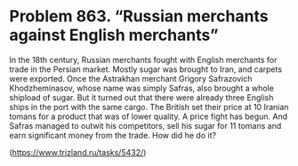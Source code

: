 # Problem 863. “Russian merchants against English merchants”

In the 18th century, Russian merchants fought with English merchants for trade in the Persian market. Mostly sugar was brought to Iran, and carpets were exported. Once the Astrakhan merchant Grigory Safrazovich Khodzheminasov, whose name was simply Safras, also brought a whole shipload of sugar. But it turned out that there were already three English ships in the port with the same cargo. The British set their price at 10 Iranian tomans for a product that was of lower quality. A price fight has begun. And Safras managed to outwit his competitors, sell his sugar for 11 tomans and earn significant money from the trade. How did he do it?

(https://www.trizland.ru/tasks/5432/)